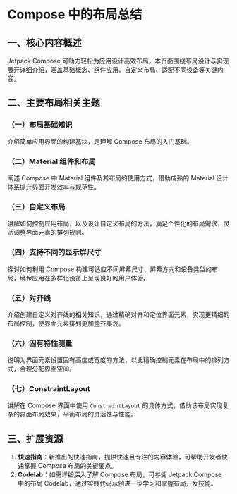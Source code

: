 # Compose 中的布局总结

## 一、核心内容概述

Jetpack Compose 可助力轻松为应用设计高效布局，本页面围绕布局设计与实现展开详细介绍，涵盖基础概念、组件应用、自定义布局、适配不同设备等关键内容。

## 二、主要布局相关主题

### （一）布局基础知识

介绍简单应用界面的构建基块，是理解 Compose 布局的入门基础。

### （二）Material 组件和布局

阐述 Compose 中 Material 组件及其布局的使用方式，借助成熟的 Material 设计体系提升界面开发效率与规范性。

### （三）自定义布局

讲解如何控制应用布局，以及设计自定义布局的方法，满足个性化的布局需求，灵活调整界面元素的排列规则。

### （四）支持不同的显示屏尺寸

探讨如何利用 Compose 构建可适应不同屏幕尺寸、屏幕方向和设备类型的布局，确保应用在多样化设备上呈现良好的用户体验。

### （五）对齐线

介绍创建自定义对齐线的相关知识，通过精确对齐和定位界面元素，实现更精细的布局控制，使界面元素排列更加整齐美观。

### （六）固有特性测量

说明为界面元素设置固有高度或宽度的方法，以此精确控制元素在布局中的排列方式，合理分配界面空间。

### （七）ConstraintLayout

讲解在 Compose 界面中使用 `ConstraintLayout` 的具体方式，借助该布局实现复杂的界面布局效果，平衡布局的灵活性与性能。

## 三、扩展资源

1. **快速指南**：新推出的快速指南，提供快速且专注的内容体验，可帮助开发者快速掌握 Compose 布局的关键要点。
2. **Codelab**：如需详细深入了解 Compose 布局，可参阅 Jetpack Compose 中的布局 Codelab，通过实践代码示例进一步学习和掌握布局开发技能。
